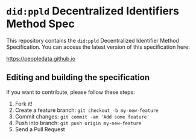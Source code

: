 # `did:ppld` Decentralized Identifiers Method Spec

This repository contains the `did:ppld` Decentralized Identifier Method
Specification. You can access the latest version of this specification here:

https://peopledata.github.io

## Editing and building the specification

If you want to contribute, please follow these steps:

1. Fork it!
2. Create a feature branch: `git checkout -b my-new-feature`
3. Commit changes: `git commit -am 'Add some feature'`
4. Push into branch: `git push origin my-new-feature`
5. Send a Pull Request
